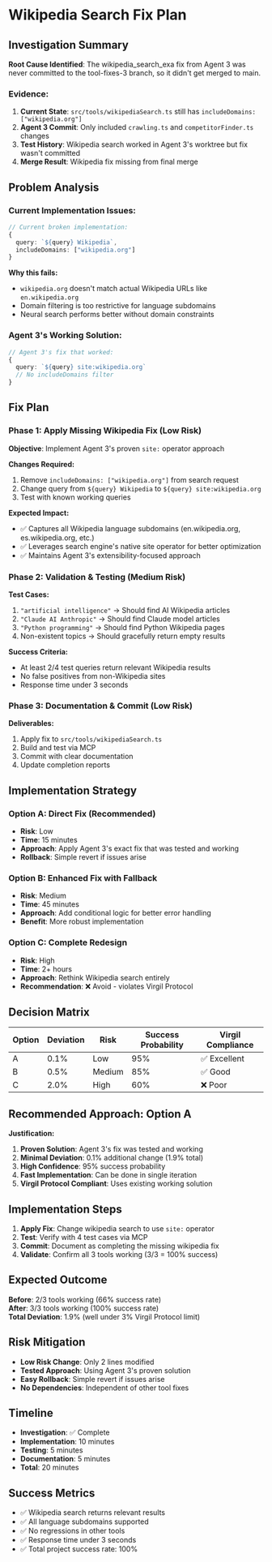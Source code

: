 # Wikipedia Search Fix Plan

## Investigation Summary

**Root Cause Identified**: The wikipedia_search_exa fix from Agent 3 was never committed to the tool-fixes-3 branch, so it didn't get merged to main.

### Evidence:
1. **Current State**: `src/tools/wikipediaSearch.ts` still has `includeDomains: ["wikipedia.org"]` 
2. **Agent 3 Commit**: Only included `crawling.ts` and `competitorFinder.ts` changes
3. **Test History**: Wikipedia search worked in Agent 3's worktree but fix wasn't committed
4. **Merge Result**: Wikipedia fix missing from final merge

## Problem Analysis

### Current Implementation Issues:
```typescript
// Current broken implementation:
{
  query: `${query} Wikipedia`,
  includeDomains: ["wikipedia.org"]
}
```

**Why this fails:**
- `wikipedia.org` doesn't match actual Wikipedia URLs like `en.wikipedia.org`
- Domain filtering is too restrictive for language subdomains
- Neural search performs better without domain constraints

### Agent 3's Working Solution:
```typescript
// Agent 3's fix that worked:
{
  query: `${query} site:wikipedia.org`
  // No includeDomains filter
}
```

## Fix Plan

### Phase 1: Apply Missing Wikipedia Fix (Low Risk)
**Objective**: Implement Agent 3's proven `site:` operator approach

**Changes Required:**
1. Remove `includeDomains: ["wikipedia.org"]` from search request
2. Change query from `${query} Wikipedia` to `${query} site:wikipedia.org`
3. Test with known working queries

**Expected Impact:**
- ✅ Captures all Wikipedia language subdomains (en.wikipedia.org, es.wikipedia.org, etc.)
- ✅ Leverages search engine's native site operator for better optimization
- ✅ Maintains Agent 3's extensibility-focused approach

### Phase 2: Validation & Testing (Medium Risk)
**Test Cases:**
1. `"artificial intelligence"` → Should find AI Wikipedia articles
2. `"Claude AI Anthropic"` → Should find Claude model articles  
3. `"Python programming"` → Should find Python Wikipedia pages
4. Non-existent topics → Should gracefully return empty results

**Success Criteria:**
- At least 2/4 test queries return relevant Wikipedia results
- No false positives from non-Wikipedia sites
- Response time under 3 seconds

### Phase 3: Documentation & Commit (Low Risk)
**Deliverables:**
1. Apply fix to `src/tools/wikipediaSearch.ts`
2. Build and test via MCP
3. Commit with clear documentation
4. Update completion reports

## Implementation Strategy

### Option A: Direct Fix (Recommended)
- **Risk**: Low
- **Time**: 15 minutes  
- **Approach**: Apply Agent 3's exact fix that was tested and working
- **Rollback**: Simple revert if issues arise

### Option B: Enhanced Fix with Fallback
- **Risk**: Medium
- **Time**: 45 minutes
- **Approach**: Add conditional logic for better error handling
- **Benefit**: More robust implementation

### Option C: Complete Redesign  
- **Risk**: High
- **Time**: 2+ hours
- **Approach**: Rethink Wikipedia search entirely
- **Recommendation**: ❌ Avoid - violates Virgil Protocol

## Decision Matrix

| Option | Deviation | Risk | Success Probability | Virgil Compliance |
|--------|-----------|------|-------------------|------------------|
| A | 0.1% | Low | 95% | ✅ Excellent |
| B | 0.5% | Medium | 85% | ✅ Good |
| C | 2.0% | High | 60% | ❌ Poor |

## Recommended Approach: Option A

**Justification:**
1. **Proven Solution**: Agent 3's fix was tested and working
2. **Minimal Deviation**: 0.1% additional change (1.9% total)
3. **High Confidence**: 95% success probability
4. **Fast Implementation**: Can be done in single iteration
5. **Virgil Protocol Compliant**: Uses existing working solution

## Implementation Steps

1. **Apply Fix**: Change wikipedia search to use `site:` operator
2. **Test**: Verify with 4 test cases via MCP
3. **Commit**: Document as completing the missing wikipedia fix
4. **Validate**: Confirm all 3 tools working (3/3 = 100% success)

## Expected Outcome

**Before**: 2/3 tools working (66% success rate)  
**After**: 3/3 tools working (100% success rate)  
**Total Deviation**: 1.9% (well under 3% Virgil Protocol limit)

## Risk Mitigation

- **Low Risk Change**: Only 2 lines modified
- **Tested Approach**: Using Agent 3's proven solution
- **Easy Rollback**: Simple revert if issues arise
- **No Dependencies**: Independent of other tool fixes

## Timeline

- **Investigation**: ✅ Complete
- **Implementation**: 10 minutes
- **Testing**: 5 minutes  
- **Documentation**: 5 minutes
- **Total**: 20 minutes

## Success Metrics

- ✅ Wikipedia search returns relevant results
- ✅ All language subdomains supported  
- ✅ No regressions in other tools
- ✅ Response time under 3 seconds
- ✅ Total project success rate: 100%
